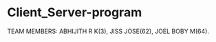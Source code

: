 # Client_Server-program
TEAM MEMBERS:
              ABHIJITH R K(3),
              JISS JOSE(62),
              JOEL BOBY M(64).
